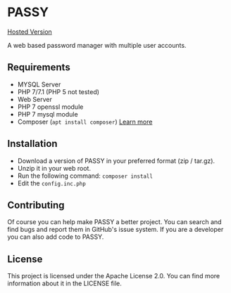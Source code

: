 # PASSY
[Hosted Version](https://app.passy.pw)

A web based password manager with multiple user accounts.

## Requirements
 - MYSQL Server
 - PHP 7/7.1 (PHP 5 not tested)
 - Web Server
 - PHP 7 openssl module
 - PHP 7 mysql module
 - Composer (`apt install composer`) [Learn more](https://getcomposer.org/download/)
 
## Installation
 - Download a version of PASSY in your preferred format (zip / tar.gz).
 - Unzip it in your web root.
 - Run the following command: `composer install`
 - Edit the `config.inc.php`
 
## Contributing
Of course you can help make PASSY a better project. You can search and find bugs and report them in GitHub's issue system.
If you are a developer you can also add code to PASSY.

## License
This project is licensed under the Apache License 2.0.
You can find more information about it in the LICENSE file.

